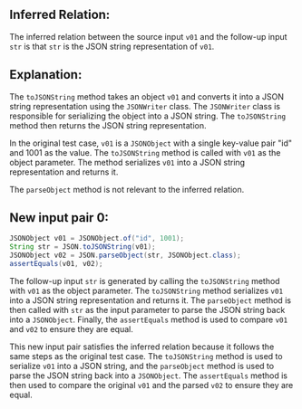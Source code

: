 ## Inferred Relation:
The inferred relation between the source input `v01` and the follow-up input `str` is that `str` is the JSON string representation of `v01`.

## Explanation:
The `toJSONString` method takes an object `v01` and converts it into a JSON string representation using the `JSONWriter` class. The `JSONWriter` class is responsible for serializing the object into a JSON string. The `toJSONString` method then returns the JSON string representation.

In the original test case, `v01` is a `JSONObject` with a single key-value pair "id" and 1001 as the value. The `toJSONString` method is called with `v01` as the object parameter. The method serializes `v01` into a JSON string representation and returns it.

The `parseObject` method is not relevant to the inferred relation.

## New input pair 0:
```java
JSONObject v01 = JSONObject.of("id", 1001);
String str = JSON.toJSONString(v01);
JSONObject v02 = JSON.parseObject(str, JSONObject.class);
assertEquals(v01, v02);
```
The follow-up input `str` is generated by calling the `toJSONString` method with `v01` as the object parameter. The `toJSONString` method serializes `v01` into a JSON string representation and returns it. The `parseObject` method is then called with `str` as the input parameter to parse the JSON string back into a `JSONObject`. Finally, the `assertEquals` method is used to compare `v01` and `v02` to ensure they are equal.

This new input pair satisfies the inferred relation because it follows the same steps as the original test case. The `toJSONString` method is used to serialize `v01` into a JSON string, and the `parseObject` method is used to parse the JSON string back into a `JSONObject`. The `assertEquals` method is then used to compare the original `v01` and the parsed `v02` to ensure they are equal.
